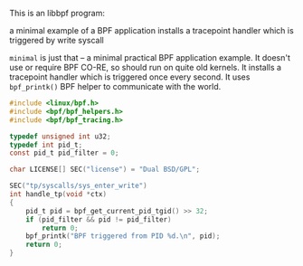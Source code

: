 This is an libbpf program:

a minimal example of a BPF application installs a tracepoint handler which is triggered by write syscall

`minimal` is just that – a minimal practical BPF application example. It
doesn't use or require BPF CO-RE, so should run on quite old kernels. It
installs a tracepoint handler which is triggered once every second. It uses
`bpf_printk()` BPF helper to communicate with the world. 

```c
#include <linux/bpf.h>
#include <bpf/bpf_helpers.h>
#include <bpf/bpf_tracing.h>

typedef unsigned int u32;
typedef int pid_t;
const pid_t pid_filter = 0;

char LICENSE[] SEC("license") = "Dual BSD/GPL";

SEC("tp/syscalls/sys_enter_write")
int handle_tp(void *ctx)
{
	pid_t pid = bpf_get_current_pid_tgid() >> 32;
	if (pid_filter && pid != pid_filter)
		return 0;
	bpf_printk("BPF triggered from PID %d.\n", pid);
	return 0;
}
```